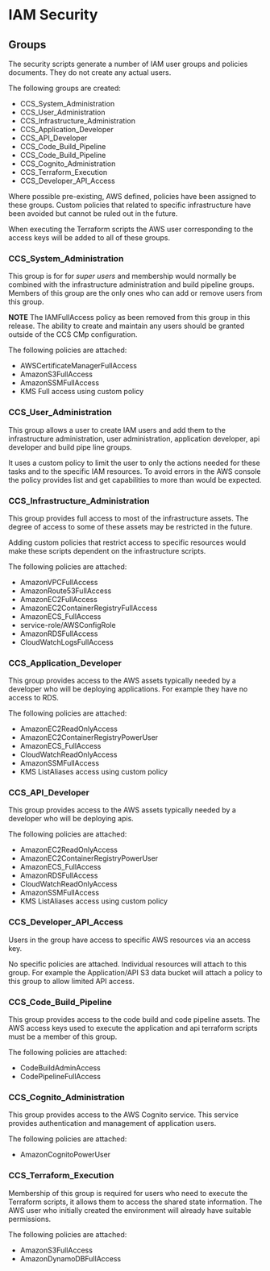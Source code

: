 # IAM Security

## Groups ##
The security scripts generate a number of IAM user groups and policies documents. They do not create any actual users.

The following groups are created:

- CCS_System_Administration
- CCS_User_Administration
- CCS_Infrastructure_Administration
- CCS_Application_Developer
- CCS_API_Developer
- CCS_Code_Build_Pipeline
- CCS_Code_Build_Pipeline
- CCS_Cognito_Administration
- CCS_Terraform_Execution
- CCS_Developer_API_Access

Where possible pre-existing, AWS defined, policies have been assigned to these groups. Custom policies that related to specific infrastructure have been avoided but cannot be ruled out in the future.

When executing the Terraform scripts the AWS user corresponding to the access keys will be added to all of these groups.

### CCS_System_Administration ###
This group is for for *super users* and membership would normally be combined with the infrastructure administration and build pipeline groups. Members of this group are the only ones who can add or remove users from this group.

**NOTE** The IAMFullAccess policy as been removed from this group in this release. The ability to create and maintain any users should be granted outside of the CCS CMp configuration.

The following policies are attached:

- AWSCertificateManagerFullAccess
- AmazonS3FullAccess
- AmazonSSMFullAccess
- KMS Full access using custom policy

### CCS_User_Administration ###
This group allows a user to create IAM users and add them to the infrastructure administration, user administration, application developer, api developer and build pipe line groups.

It uses a custom policy to limit the user to only the actions needed for these tasks and to the specific IAM resources. To avoid errors in the AWS console the policy provides list and get capabilities to more than would be expected.


### CCS_Infrastructure_Administration ###
This group provides full access to most of the infrastructure assets. The degree of access to some of these assets may be restricted in the future.

Adding custom policies that restrict access to specific resources would make these scripts dependent on the infrastructure scripts.

The following policies are attached:

- AmazonVPCFullAccess
- AmazonRoute53FullAccess
- AmazonEC2FullAccess
- AmazonEC2ContainerRegistryFullAccess
- AmazonECS_FullAccess
- service-role/AWSConfigRole
- AmazonRDSFullAccess
- CloudWatchLogsFullAccess

### CCS_Application_Developer ###
This group provides access to the AWS assets typically needed by a developer who will be deploying applications. For example they have no access to RDS.

The following policies are attached:

- AmazonEC2ReadOnlyAccess
- AmazonEC2ContainerRegistryPowerUser
- AmazonECS_FullAccess
- CloudWatchReadOnlyAccess
- AmazonSSMFullAccess
- KMS ListAliases access using custom policy

### CCS_API_Developer ###
This group provides access to the AWS assets typically needed by a developer who will be deploying apis.

The following policies are attached:

- AmazonEC2ReadOnlyAccess
- AmazonEC2ContainerRegistryPowerUser
- AmazonECS_FullAccess
- AmazonRDSFullAccess
- CloudWatchReadOnlyAccess
- AmazonSSMFullAccess
- KMS ListAliases access using custom policy

### CCS_Developer_API_Access ###
Users in the group have access to specific AWS resources via an access key.

No specific policies are attached. Individual resources will attach to this group.
For example the Application/API S3 data bucket will attach a policy to this group to allow limited API access.

### CCS_Code_Build_Pipeline ###
This group provides access to the code build and code pipeline assets. The AWS access keys used to execute the application and api terraform scripts must be a member of this group.

The following policies are attached:

- CodeBuildAdminAccess
- CodePipelineFullAccess

### CCS_Cognito_Administration ###
This group provides access to the AWS Cognito service. This service provides authentication and management of application users.

The following policies are attached:

- AmazonCognitoPowerUser

### CCS_Terraform_Execution ###
Membership of this group is required for users who need to execute the Terraform scripts, it allows them to access
the shared state information. The AWS user who initially created the environment will already have suitable permissions.

The following policies are attached:

- AmazonS3FullAccess
- AmazonDynamoDBFullAccess 

